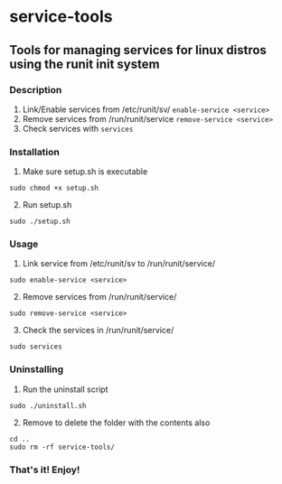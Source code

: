 # service-tools
## Tools for managing services for linux distros using the runit init system

### Description
1. Link/Enable services from /etc/runit/sv/ ```enable-service <service>```
2. Remove services from /run/runit/service ```remove-service <service>```
3. Check services with ```services```

### Installation
1. Make sure setup.sh is executable
```
sudo chmod +x setup.sh
```
2. Run setup.sh
```
sudo ./setup.sh
```

### Usage
1. Link service from /etc/runit/sv to /run/runit/service/
```
sudo enable-service <service>
```
2. Remove services from /run/runit/service/
```
sudo remove-service <service>
```
3. Check the services in /run/runit/service/
```
sudo services
```

### Uninstalling
1. Run the uninstall script
```
sudo ./uninstall.sh
```
2. Remove to delete the folder with the contents also
```
cd ..
sudo rm -rf service-tools/
```

### That's it! Enjoy!

